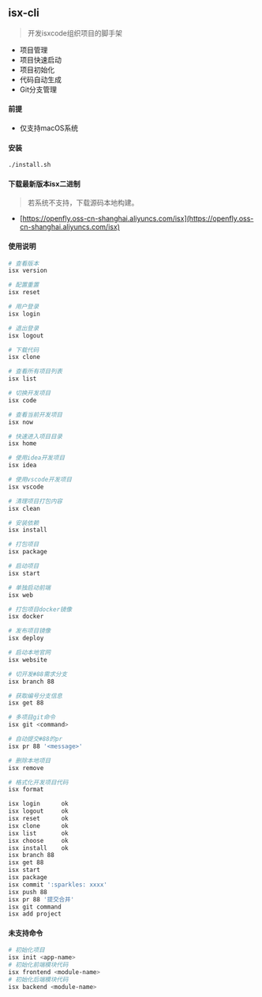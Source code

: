 ## isx-cli

> 开发isxcode组织项目的脚手架

- 项目管理
- 项目快速启动
- 项目初始化
- 代码自动生成
- Git分支管理

#### 前提

- 仅支持macOS系统

#### 安装

```bash
./install.sh
```

#### 下载最新版本isx二进制

> 若系统不支持，下载源码本地构建。

- [https://openfly.oss-cn-shanghai.aliyuncs.com/isx](https://openfly.oss-cn-shanghai.aliyuncs.com/isx)

#### 使用说明

```bash
# 查看版本
isx version

# 配置重置
isx reset

# 用户登录
isx login

# 退出登录
isx logout

# 下载代码
isx clone

# 查看所有项目列表
isx list

# 切换开发项目
isx code

# 查看当前开发项目
isx now

# 快速进入项目目录
isx home

# 使用idea开发项目
isx idea 

# 使用vscode开发项目
isx vscode

# 清理项目打包内容
isx clean

# 安装依赖
isx install

# 打包项目
isx package

# 启动项目
isx start 

# 单独启动前端
isx web

# 打包项目docker镜像
isx docker 

# 发布项目镜像
isx deploy 

# 启动本地官网
isx website

# 切开发#88需求分支
isx branch 88

# 获取编号分支信息
isx get 88

# 多项目git命令
isx git <command>

# 自动提交#88的pr
isx pr 88 '<message>'

# 删除本地项目
isx remove

# 格式化开发项目代码
isx format
```

```bash
isx login      ok 
isx logout     ok
isx reset      ok
isx clone      ok
isx list       ok
isx choose     ok
isx install    ok 
isx branch 88  
isx get 88 
isx start
isx package
isx commit ':sparkles: xxxx'
isx push 88
isx pr 88 '提交合并'
isx git command 
isx add project 
```

#### 未支持命令

```bash
# 初始化项目
isx init <app-name>
# 初始化前端模块代码
isx frontend <module-name>
# 初始化后端模块代码
isx backend <module-name>
```
